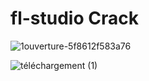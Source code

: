 # fl-studio Crack

![1ouverture-5f8612f583a76](https://github.com/user-attachments/assets/28fe7821-b1ce-4de2-8f76-6a78993ce0d6)

![téléchargement (1)](https://github.com/user-attachments/assets/b3396d94-bba9-4ff8-8743-1bf4b006db19)
